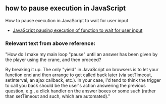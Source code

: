 ## how to pause execution in JavaScript
How to pause execution in JavaScript to wait for user input

- [JavaScript pausing execution of function to wait for user input](https://stackoverflow.com/questions/5551378/javascript-pausing-execution-of-function-to-wait-for-user-input)

### Relevant text from above reference:
"How do I make my main loop "pause" until an answer has been given by the player using the crane, and then proceed?

By breaking it up. The only "yield" in JavaScript on browsers is to let your function end and then arrange to get called back later (via setTimeout, setInterval, an ajax callback, etc.). In your case, I'd tend to think the trigger to call you back should be the user's action answering the previous question, e.g., a click handler on the answer boxes or some such (rather than setTimeout and such, which are automated)."

